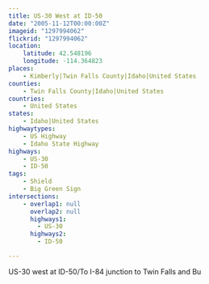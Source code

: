 ```yaml
---
title: US-30 West at ID-50
date: "2005-11-12T00:00:00Z"
imageid: "1297994062"
flickrid: "1297994062"
location:
    latitude: 42.548196
    longitude: -114.364823
places:
    - Kimberly|Twin Falls County|Idaho|United States
counties:
    - Twin Falls County|Idaho|United States
countries:
    - United States
states:
    - Idaho|United States
highwaytypes:
    - US Highway
    - Idaho State Highway
highways:
    - US-30
    - ID-50
tags:
    - Shield
    - Big Green Sign
intersections:
    - overlap1: null
      overlap2: null
      highways1:
        - US-30
      highways2:
        - ID-50

---
```

US-30 west at ID-50/To  I-84 junction to Twin Falls and Bu